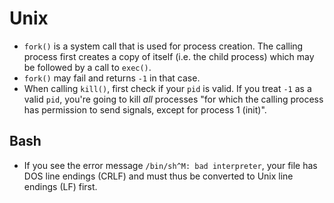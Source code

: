 # Unix

 * `fork()` is a system call that is used for process creation. The calling process first creates a copy of itself (i.e. the child process) which may be followed by a call to `exec()`.
 * `fork()` may fail and returns `-1` in that case.
 * When calling `kill()`, first check if your `pid` is valid. If you treat `-1` as a valid `pid`, you're going to kill *all* processes "for which the calling process has permission to send signals, except for process 1 (init)".

## Bash

 * If you see the error message `/bin/sh^M: bad interpreter`, your file has DOS line endings (CRLF) and must thus be converted to Unix line endings (LF) first.
